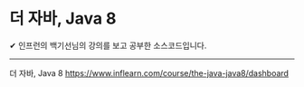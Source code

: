 # 더 자바, Java 8


✔ 인프런의 백기선님의 강의를 보고 공부한 소스코드입니다.

---

더 자바, Java 8
https://www.inflearn.com/course/the-java-java8/dashboard
